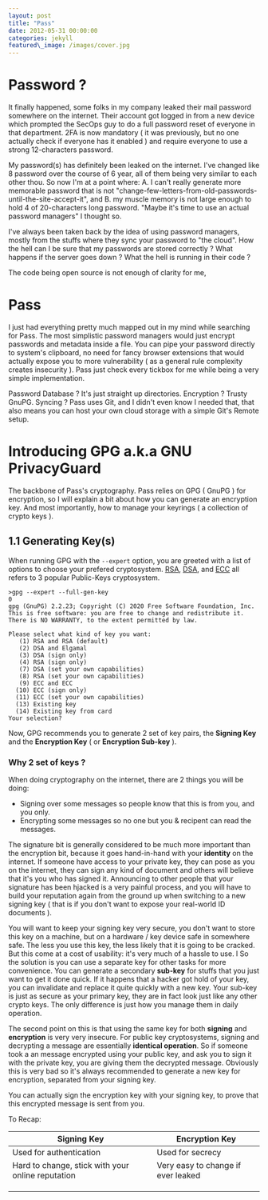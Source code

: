 ```yaml
---
layout: post
title: "Pass"
date: 2012-05-31 00:00:00
categories: jekyll
featured\_image: /images/cover.jpg
---
```


# Password ?

It finally happened, some folks in my company leaked their mail password somewhere on the internet. Their account got logged in from a new device which prompted the SecOps guy to do a full password reset of everyone in that department. 2FA is now mandatory ( it was previously, but no one actually check if everyone has it enabled ) and require everyone to use a strong 12-characters password.

My password(s) has definitely been leaked on the internet. I've changed like 8 password over the course of 6 year, all of them being very similar to each other thou. So now I'm at a point where: A. I can't really generate more memorable password that is not "change-few-letters-from-old-passwords-until-the-site-accept-it", and B. my muscle memory is not large enough to hold 4 of 20-characters long password. "Maybe it's time to use an actual password managers" I thought so.

I've always been taken back by the idea of using password managers, mostly from the stuffs where they sync your password to "the cloud". How the hell can I be sure that my passwords are stored correctly ? What happens if the server goes down ? What the hell is running in their code ?

The code being open source is not enough of clarity for me,


# Pass

I just had everything pretty much mapped out in my mind while searching for Pass. The most simplistic password managers would just encrypt passwords and metadata inside a file. You can pipe your password directly to system's clipboard, no need for fancy browser extensions that would actually expose you to more vulnerability ( as a general rule complexity creates insecurity ). Pass just check every tickbox for me while being a very simple implementation.

Password Database ? It's just straight up directories. Encryption ? Trusty GnuPG. Syncing ? Pass uses Git, and I didn't even know I needed that, that also means you can host your own cloud storage with a simple Git's Remote setup.

# Introducing GPG a.k.a GNU PrivacyGuard

The backbone of Pass's cryptography. Pass relies on GPG ( GnuPG ) for encryption, so I will explain a bit about how you can generate an encryption key. And most importantly, how to manage your keyrings ( a collection of crypto keys ).

## 1.1 Generating Key(s)

When running GPG with the `--expert` option, you are greeted with a list of options to choose your prefered cryptosystem. [RSA](https://en.wikipedia.org/wiki/RSA_(cryptosystem)), [DSA](https://en.wikipedia.org/wiki/Digital_Signature_Algorithm), and [ECC](https://en.wikipedia.org/wiki/Elliptic-curve_cryptography) all refers to 3 popular Public-Keys cryptosystem.


```
>gpg --expert --full-gen-key                                                                                                                                                             0
gpg (GnuPG) 2.2.23; Copyright (C) 2020 Free Software Foundation, Inc.
This is free software: you are free to change and redistribute it.
There is NO WARRANTY, to the extent permitted by law.

Please select what kind of key you want:
   (1) RSA and RSA (default)
   (2) DSA and Elgamal
   (3) DSA (sign only)
   (4) RSA (sign only)
   (7) DSA (set your own capabilities)
   (8) RSA (set your own capabilities)
   (9) ECC and ECC
  (10) ECC (sign only)
  (11) ECC (set your own capabilities)
  (13) Existing key
  (14) Existing key from card
Your selection?
```


Now, GPG recommends you to generate 2 set of key pairs, the **Signing Key** and the **Encryption Key** ( or **Encryption Sub-key** ).

### Why 2 set of keys ?

When doing cryptography on the internet, there are 2 things you will be doing:

- Signing over some messages so people know that this is from you, and you only.
- Encrypting some messages so no one but you & recipent can read the messages.

The signature bit is generally considered to be much more important than the encryption bit, because it goes hand-in-hand with your **identity** on the internet. If someone have access to your private key, they can pose as you on the internet, they can sign any kind of document and others will believe that it's you who has signed it. Announcing to other people that your signature has been hjacked is a very painful process, and you will have to build your reputation again from the ground up when switching to a new signing key ( that is if you don't want to expose your real-world ID documents ).

You will want to keep your signing key very secure, you don't want to store this key on a machine, but on a hardware / key device safe in somewhere safe. The less you use this key, the less likely that it is going to be cracked. But this come at a cost of usability: it's very much of a hassle to use.
                                                                                                                                                        l
So the solution is you can use a separate key for other tasks for more convenience. You can generate a secondary **sub-key** for stuffs that you just want to get it done quick. If it happens that a hacker got hold of your key, you can invalidate and replace it quite quickly with a new key. Your sub-key is just as secure as your primary key, they are in fact look just like any other crypto keys. The only difference is just how you manage them in daily operation.

The second point on this is that using the same key for both **signing** and **encryption** is very very insecure. For public key cryptosystems, signing  and decrypting a message are essentially **identical operation**. So if someone took a an message encrypted using your public key, and ask you to sign it with the private key, you are giving them the decrypted message. Obviously this is very bad so it's always recommended to generate a new key for encryption, separated from your signing key.

You can actually sign the encryption key with your signing key, to prove that this encrypted message is sent from you.

To Recap:

| Signing Key                                       | Encryption Key                     |
| ---                                               | ---                                |
| Used for authentication                           | Used for secrecy                   |
| Hard to change, stick with your online reputation | Very easy to change if ever leaked |
|                                                   |                                    |
|                                                   |                                    |
|                                                   |                                    |


